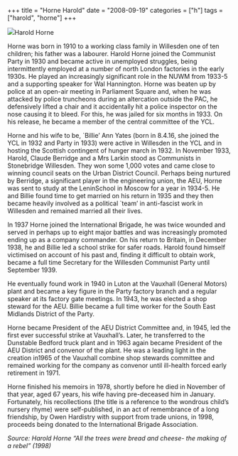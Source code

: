 +++
title = "Horne Harold"
date = "2008-09-19"
categories = ["h"]
tags = ["harold", "horne"]
+++

![](http://79.170.40.183/grahamstevenson.me.uk/images/stories/horne%20harold.jpg)Harold Horne

Horne was born in 1910 to a working class family in Willesden one of ten children; his father was a labourer. Harold Horne joined the Communist Party in 1930 and became active in unemployed struggles, being intermittently employed at a number of north London factories in the early 1930s. He played an increasingly significant role in the NUWM from 1933-5 and a supporting speaker for Wal Hannington. Horne was beaten up by police at an open-air meeting in Parliament Square and, when he was attacked by police truncheons during an altercation outside the PAC, he defensively lifted a chair and it accidentally hit a police inspector on the nose causing it to bleed. For this, he was jailed for six months in 1933. On his release, he became a member of the central committee of the YCL.

Horne and his wife to be, \`Billie’ Ann Yates (born in 8.4.16, she joined the YCL in 1932 and Party in 1933) were active in Willesden in the YCL and in hosting the Scottish contingent of hunger march in 1932. In November 1933, Harold, Claude Berridge and a Mrs Larkin stood as Communists in Stonebridge Willesden. They won some 1,000 votes and came close to winning council seats on the Urban District Council. Perhaps being nurtured by Berridge, a significant player in the engineering union, the AEU, Horne was sent to study at the LeninSchool in Moscow for a year in 1934-5. He and Billie found time to get married on his return in 1935 and they then became heavily involved as a political \`team’ in anti-fascist work in Willesden and remained married all their lives.

In 1937 Horne joined the International Brigade, he was twice wounded and served in perhaps up to eight major battles and was increasingly promoted ending up as a company commander. On his return to Britain, in December 1938, he and Billie led a school strike for safer roads. Harold found himself victimised on account of his past and, finding it difficult to obtain work, became a full time Secretary for the Willesden Communist Party until September 1939.

He eventually found work in 1940 in Luton at the Vauxhall (General Motors) plant and became a key figure in the Party factory branch and a regular speaker at its factory gate meetings. In 1943, he was elected a shop steward for the AEU. Billie became a full time worker for the South East Midlands District of the Party.

Horne became President of the AEU District Committee and, in 1945, led the first ever successful strike at Vauxhall’s. Later, he transferred to the Dunstable Bedford truck plant and in 1963 again became President of the AEU District and convenor of the plant. He was a leading light in the creation in1965 of the Vauxhall combine shop stewards committee and remained working for the company as convenor until ill-health forced early retirement in 1971.

Horne finished his memoirs in 1978, shortly before he died in November of that year, aged 67 years, his wife having pre-deceased him in January. Fortunately, his recollections (the title is a reference to the wondrous child’s nursery rhyme) were self-published, in an act of remembrance of a long friendship, by Owen Hardistry with support from trade unions, in 1998, proceeds being donated to the International Brigade Association.   

_Source: Harold Horne “All the trees were bread and cheese- the making of a rebel” (1998)_
